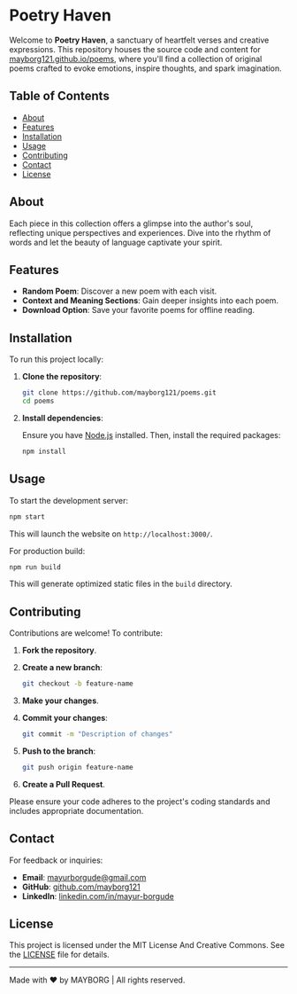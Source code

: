
# Poetry Haven

Welcome to **Poetry Haven**, a sanctuary of heartfelt verses and creative expressions. This repository houses the source code and content for [mayborg121.github.io/poems](https://mayborg121.github.io/poems), where you'll find a collection of original poems crafted to evoke emotions, inspire thoughts, and spark imagination.

## Table of Contents

- [About](#about)
- [Features](#features)
- [Installation](#installation)
- [Usage](#usage)
- [Contributing](#contributing)
- [Contact](#contact)
- [License](#license)

## About

Each piece in this collection offers a glimpse into the author's soul, reflecting unique perspectives and experiences. Dive into the rhythm of words and let the beauty of language captivate your spirit.

## Features

- **Random Poem**: Discover a new poem with each visit.
- **Context and Meaning Sections**: Gain deeper insights into each poem.
- **Download Option**: Save your favorite poems for offline reading.

## Installation

To run this project locally:

1. **Clone the repository**:

   ```bash
   git clone https://github.com/mayborg121/poems.git
   cd poems
   ```

2. **Install dependencies**:

   Ensure you have [Node.js](https://nodejs.org/) installed. Then, install the required packages:

   ```bash
   npm install
   ```

## Usage

To start the development server:

```bash
npm start
```


This will launch the website on `http://localhost:3000/`.

For production build:

```bash
npm run build
```


This will generate optimized static files in the `build` directory.

## Contributing

Contributions are welcome! To contribute:

1. **Fork the repository**.
2. **Create a new branch**:

   ```bash
   git checkout -b feature-name
   ```

3. **Make your changes**.
4. **Commit your changes**:

   ```bash
   git commit -m "Description of changes"
   ```

5. **Push to the branch**:

   ```bash
   git push origin feature-name
   ```

6. **Create a Pull Request**.

Please ensure your code adheres to the project's coding standards and includes appropriate documentation.

## Contact

For feedback or inquiries:

- **Email**: [mayurborgude@gmail.com](mailto:mayurborgude@gmail.com)
- **GitHub**: [github.com/mayborg121](https://github.com/mayborg121)
- **LinkedIn**: [linkedin.com/in/mayur-borgude](https://www.linkedin.com/in/mayur-borgude)

## License

This project is licensed under the MIT License And Creative Commons. See the [LICENSE](LICENSE) file for details.

---

Made with ❤️ by MAYBORG | All rights reserved.

